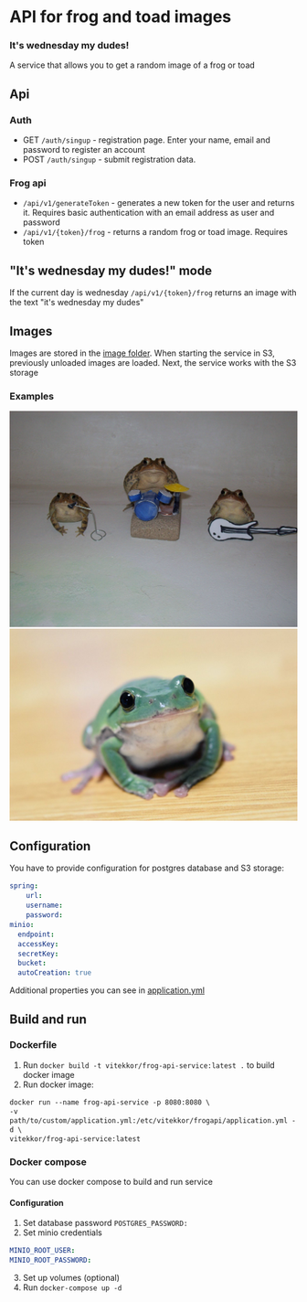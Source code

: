# API for frog and toad images

### It's wednesday my dudes!

A service that allows you to get a random image of a frog or toad

## Api

### Auth
* GET `/auth/singup` - registration page. Enter your name, email and password to register an account
* POST `/auth/singup` - submit registration data.

### Frog api
* `/api/v1/generateToken` - generates a new token for the user and returns it. Requires basic authentication with an email address as user and password
* `/api/v1/{token}/frog` - returns a random frog or toad image. Requires token

## "It's wednesday my dudes!" mode

If the current day is wednesday `/api/v1/{token}/frog` returns an image with the text "it's wednesday my dudes"

## Images

Images are stored in the [image folder](images). When starting the service in S3, previously unloaded images are loaded. Next, the service works with the S3 storage

### Examples 
![toad_band](images/1jxIU8E.jpg)
![toad](images/dff7fdhs.jpg)

## Configuration

You have to provide configuration for postgres database and S3 storage:

```yaml
spring:
    url:
    username:
    password:
minio:
  endpoint:
  accessKey:
  secretKey:
  bucket:
  autoCreation: true
```

Additional properties you can see in [application.yml](src/main/resources/application.yml)
## Build and run
### Dockerfile

1. Run `docker build -t vitekkor/frog-api-service:latest .` to build docker image 
2. Run docker image:
```shell
docker run --name frog-api-service -p 8080:8080 \
-v path/to/custom/application.yml:/etc/vitekkor/frogapi/application.yml -d \
vitekkor/frog-api-service:latest
```

### Docker compose

You can use docker compose to build and run service

#### Configuration

1. Set database password ```POSTGRES_PASSWORD:```
2. Set minio credentials
```yaml
MINIO_ROOT_USER:
MINIO_ROOT_PASSWORD:
```
3. Set up volumes (optional)
4. Run `docker-compose up -d`

